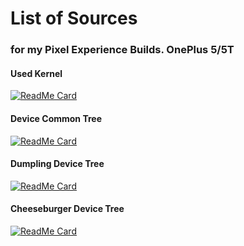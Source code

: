 # List of Sources
### for my Pixel Experience Builds. OnePlus 5/5T


#### Used Kernel
[![ReadMe Card](https://github-readme-stats.vercel.app/api/pin/?username=PixelExperience-Devices&repo=kernel_oneplus_msm8998)](https://github.com/PixelExperience-Devices/kernel_oneplus_msm8998)

#### Device Common Tree
[![ReadMe Card](https://github-readme-stats.vercel.app/api/pin/?username=xLexip&repo=pe_device_oneplus_msm8998-common)](https://github.com/xLexip/pe_device_oneplus_msm8998-common)

#### Dumpling Device Tree
[![ReadMe Card](https://github-readme-stats.vercel.app/api/pin/?username=xLexip&repo=pe_device_oneplus_dumpling)](https://github.com/xLexip/pe_device_oneplus_dumpling)

#### Cheeseburger Device Tree
[![ReadMe Card](https://github-readme-stats.vercel.app/api/pin/?username=xLexip&repo=pe_device_oneplus_cheeseburger)](https://github.com/xLexip/pe_device_oneplus_cheeseburger)
